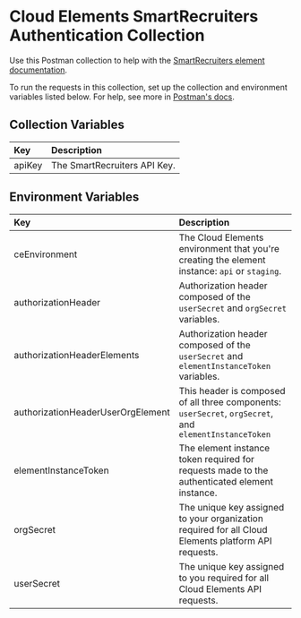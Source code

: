 # Cloud Elements SmartRecruiters Authentication Collection

Use this Postman collection to help with the [SmartRecruiters element documentation](https://developers.cloud-elements.com/docs/elements/smartrecruiters/authenticate.html).

To run the requests in this collection, set up the collection and environment variables listed below. For help, see more in [Postman's docs](https://www.getpostman.com/docs/v6/postman/environments_and_globals/variables).

## Collection Variables

| Key  | Description   |
| :------------- | :------------- |
| apiKey  |  The SmartRecruiters API Key. |

## Environment Variables

| Key | Description   |
| :------------- | :------------- |
|  ceEnvironment  |  The Cloud Elements environment that you're creating the element instance: `api` or `staging`.  |
| authorizationHeader  | Authorization header composed of the `userSecret` and `orgSecret` variables.  |
| authorizationHeaderElements  | Authorization header composed of the `userSecret` and `elementInstanceToken` variables.  |
| authorizationHeaderUserOrgElement   | This header is composed of all three components: `userSecret`, `orgSecret`, and `elementInstanceToken` |
| elementInstanceToken   | The element instance token required for requests made to the authenticated element instance. |
| orgSecret   |  The unique key assigned to your organization required for all Cloud Elements platform API requests. |
| userSecret   | The unique key assigned to you required for all Cloud Elements API requests.  |
